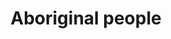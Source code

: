 ---
title: Aboriginal people
longTitle: 'Aboriginal people'
tags:
- gccommon
usedFor:
- "[[Indigenous peoples]]"
---